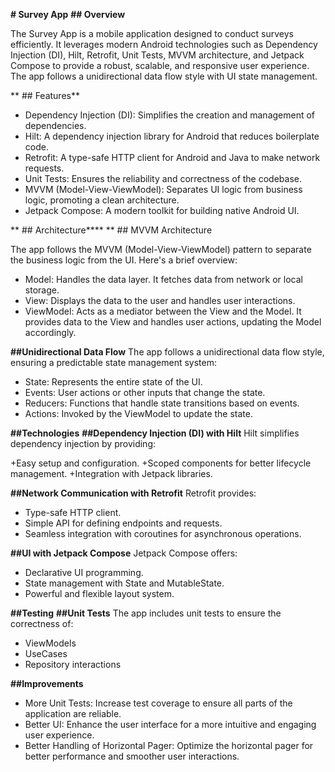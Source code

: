 **# Survey App**
**## Overview**

The Survey App is a mobile application designed to conduct surveys efficiently. It leverages modern Android technologies such as Dependency Injection (DI), Hilt, Retrofit, Unit Tests, MVVM architecture, and Jetpack Compose to provide a robust, scalable, and responsive user experience. The app follows a unidirectional data flow style with UI state management.

** ## Features**

+ Dependency Injection (DI): Simplifies the creation and management of dependencies.
+ Hilt: A dependency injection library for Android that reduces boilerplate code.
+ Retrofit: A type-safe HTTP client for Android and Java to make network requests.
+ Unit Tests: Ensures the reliability and correctness of the codebase.
+ MVVM (Model-View-ViewModel): Separates UI logic from business logic, promoting a clean architecture.
+ Jetpack Compose: A modern toolkit for building native Android UI.

** ## Architecture****
** ## MVVM Architecture

The app follows the MVVM (Model-View-ViewModel) pattern to separate the business logic from the UI. Here's a brief overview:

+ Model: Handles the data layer. It fetches data from network or local storage.
+ View: Displays the data to the user and handles user interactions.
+ ViewModel: Acts as a mediator between the View and the Model. It provides data to the View and handles user actions, updating the Model accordingly.
  
**##Unidirectional Data Flow**
The app follows a unidirectional data flow style, ensuring a predictable state management system:

+ State: Represents the entire state of the UI.
+ Events: User actions or other inputs that change the state.
+ Reducers: Functions that handle state transitions based on events.
+ Actions: Invoked by the ViewModel to update the state.
  
**##Technologies**
**##Dependency Injection (DI) with Hilt**
Hilt simplifies dependency injection by providing:

+Easy setup and configuration.
+Scoped components for better lifecycle management.
+Integration with Jetpack libraries.

**##Network Communication with Retrofit**
Retrofit provides:

+ Type-safe HTTP client.
+ Simple API for defining endpoints and requests.
+ Seamless integration with coroutines for asynchronous operations.
  
**##UI with Jetpack Compose**
Jetpack Compose offers:

+ Declarative UI programming.
+ State management with State and MutableState.
+ Powerful and flexible layout system.

**##Testing**
**##Unit Tests**
The app includes unit tests to ensure the correctness of:

+ ViewModels
+ UseCases
+ Repository interactions

**##Improvements**
+ More Unit Tests: Increase test coverage to ensure all parts of the application are reliable.
+ Better UI: Enhance the user interface for a more intuitive and engaging user experience.
+ Better Handling of Horizontal Pager: Optimize the horizontal pager for better performance and smoother user interactions.
